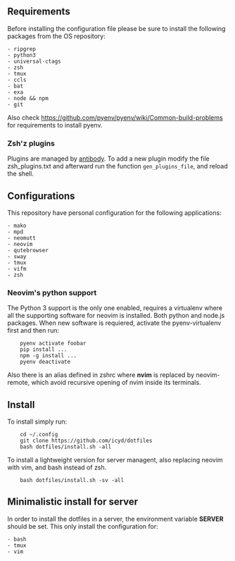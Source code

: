 ## Requirements

Before installing the configuration file please be sure to install the following packages from the OS repository:

    - ripgrep
    - python3
    - universal-ctags
    - zsh
    - tmux
    - ccls
    - bat
    - exa
    - node && npm
    - git

Also check <https://github.com/pyenv/pyenv/wiki/Common-build-problems> for requirements to install pyenv.

### Zsh'z plugins

Plugins are managed by [antibody](http://getantibody.github.io/). To add a new
plugin modify the file zsh_plugins.txt and afterward run the function
`gen_plugins_file`, and reload the shell.

## Configurations

This repository have personal configuration for the following applications:

    - mako
    - mpd
    - neomutt
    - neovim
    - qutebrowser
    - sway
    - tmux
    - vifm
    - zsh

### Neovim's python support

The Python 3 support is the only one enabled, requires a virtualenv where all
the supporting software for neovim is installed. Both python and node.js
packages. When new software is requiered, activate the pyenv-virtualenv first
and then run:

```
    pyenv activate foobar
    pip install ...
    npm -g install ...
    pyenv deactivate
```

Also there is an alias defined in zshrc where **nvim** is replaced by
neovim-remote, which avoid recursive opening of nvim inside its terminals.

## Install

To install simply run:

```
    cd ~/.config
    git clone https://github.com/icyd/dotfiles
    bash dotfiles/install.sh -all
```

To install a lightweight version for server managent, also replacing neovim with vim, and bash instead of zsh.

```
    bash dotfiles/install.sh -sv -all
```

## Minimalistic install for server

In order to install the dotfiles in a server, the environment variable **SERVER** should be set. This only install the configuration for:

    - bash
    - tmux
    - vim
